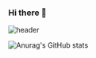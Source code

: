 ### Hi there 👋

![header](https://capsule-render.vercel.app/api?type=rect&color=Waving&height=150&section=header&text=chansung%20github!&fontSize=90)

![Anurag's GitHub stats](https://github-readme-stats.vercel.app/api?username=pork1375&show_icons=true&theme=radical)
